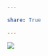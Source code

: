 ---  
share: True  
---  
![](https://raw.githubusercontent.com/SlRvb/Obsidian--ITS-Theme/main/Images/Theme-DnD-WOTC--Lightmode.png)  

